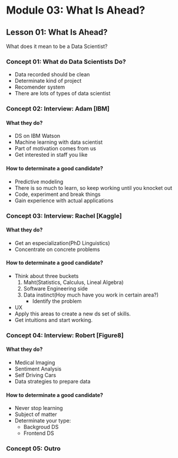 # Module 03: What Is Ahead?
## Lesson 01: What Is Ahead?
What does it mean to be a Data Scientist?

### Concept 01: What do Data Scientists Do?
* Data recorded should be clean 
* Determinate kind of project
* Recomender system
* There are lots of types of data scientist


### Concept 02: Interview: Adam [IBM]
#### What they do?
* DS on IBM Watson
* Machine learning with data scientist
* Part of motivation comes from us
* Get interested in staff you like

#### How to determinate a good candidate?
* Predictive modeling
* There is so much to learn, so keep working until you knocket out
* Code, experiment and break things
* Gain experience with actual applications


### Concept 03: Interview: Rachel [Kaggle]
#### What they do?
* Get an especialization(PhD Linguistics)
* Concentrate on concrete problems

#### How to determinate a good candidate?
* Think about three buckets
    1. Maht(Statistics, Calculus, Lineal Algebra)
    2. Software Engineering side
    3. Data instinct(Hoy much have you work in certain area?)
        * Identify the problem
* UX
* Apply this areas to create a new ds set of skills.
* Get intuitions and start working.

### Concept 04: Interview: Robert [Figure8]

#### What they do?
* Medical Imaging
* Sentiment Analysis
* Self Driving Cars
* Data strategies to prepare data

#### How to determinate a good candidate?
* Never stop learning
* Subject of matter
* Determinate your type:
    * Backgroud DS
    * Frontend DS
    


### Concept 05: Outro
